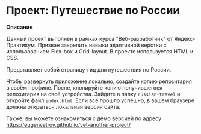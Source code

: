 # Проект: Путешествие по России

**Описание**

Данный проект выполнен в рамках курса "Веб-разработчик" от Яндекс-Практикум. Призван закрепить навыки адаптивной верстки с использованием Flex-box и Grid-layout.
В проекте используется HTML и CSS.

Представляет собой страницу-гид для путешествия по России.

Чтобы развернуть приложение локально, создайте копию репозитария в своём профиле. После, клонируйте копию получившегося репозитария на своё устройства. Зайдите в папку `russian-travel` и откройте файл `index.html`. Если всё прошло успешно, в вашем браузере должна открыться локальная версия сайта.

Также, вы можете ознакомиться с демо версией по адресу <https://eugenvetrov.github.io/yet-another-project/>

